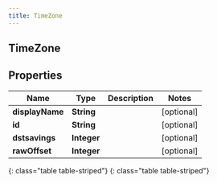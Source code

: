 ```yaml
---
title: TimeZone
---
```

## TimeZone


## Properties

| Name | Type | Description | Notes |
| ------------ | ------------- | ------------- | ------------- |
| **displayName** | **String** |  |  [optional] |
| **id** | **String** |  |  [optional] |
| **dstsavings** | **Integer** |  |  [optional] |
| **rawOffset** | **Integer** |  |  [optional] |
{: class="table table-striped"}
{: class="table table-striped"}


